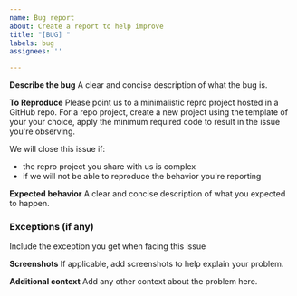 ```yaml
---
name: Bug report
about: Create a report to help improve
title: "[BUG] "
labels: bug
assignees: ''

---
```


**Describe the bug**
A clear and concise description of what the bug is.

**To Reproduce**
Please point us to a minimalistic repro project hosted in a GitHub repo.
For a repo project, create a new project using the template of your your choice, apply the minimum required code to result in the issue you're observing.

We will close this issue if:
- the repro project you share with us is complex
- if we will not be able to reproduce the behavior you're reporting

**Expected behavior**
A clear and concise description of what you expected to happen.

### Exceptions (if any)
Include the exception you get when facing this issue

**Screenshots**
If applicable, add screenshots to help explain your problem.

**Additional context**
Add any other context about the problem here.
